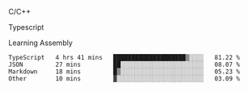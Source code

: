 <p>C/C++</p>
<p> Typescript</p>
<p>Learning Assembly</p>

<!--START_SECTION:waka-->

```text
TypeScript   4 hrs 41 mins   ████████████████████▒░░░░   81.22 %
JSON         27 mins         ██░░░░░░░░░░░░░░░░░░░░░░░   08.07 %
Markdown     18 mins         █▒░░░░░░░░░░░░░░░░░░░░░░░   05.23 %
Other        10 mins         ▓░░░░░░░░░░░░░░░░░░░░░░░░   03.09 %
```

<!--END_SECTION:waka-->
